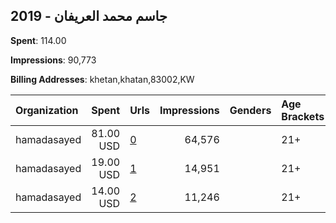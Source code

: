 ## 2019 - جاسم محمد العريفان 
**Spent**: 114.00

**Impressions**: 90,773

**Billing Addresses**: khetan,khatan,83002,KW

|Organization|Spent|Urls|Impressions|Genders|Age Brackets|Country Codes|
|:---|---:|:---|---:|:---|:---|:---|
|hamadasayed|81.00 USD|[0](https://www.snap.com/political-ads/asset/fd6b5bd30ae8058d906ebc44769a0ce94a300bf9ac2f218ae8d7c3a43bd729d2?mediaType=mp4)|64,576||21+|kuwait|
|hamadasayed|19.00 USD|[1](https://www.snap.com/political-ads/asset/2a47b02465367adc65eaf097c5eb825ab8e53f75092affe41b9da0d2bbe5f3df?mediaType=mp4)|14,951||21+|kuwait|
|hamadasayed|14.00 USD|[2](https://www.snap.com/political-ads/asset/a39350efac177689719797ec06d487db5dece8a3ce35ce26e5c06aae5138981a?mediaType=mp4)|11,246||21+|kuwait|
